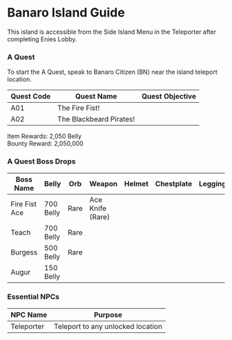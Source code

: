 # Banaro Island Guide

This island is accessible from the Side Island Menu in the Teleporter after completing Enies Lobby.

### A Quest

To start the A Quest, speak to Banaro Citizen (BN) near the island teleport location.

| Quest Code| Quest Name                | Quest Objective|
|-----------|-----------                |-----------|
| A01       | The Fire Fist!            ||
| A02       | The Blackbeard Pirates!   ||

Item Rewards: 2,050 Belly<br>
Bounty Reward: 2,050,000

### A Quest Boss Drops

| Boss Name     | Belly      | Orb       | Weapon               | Helmet    | Chestplate | Leggings  | Boots     | Other        |
|-----------    |----------- |-----------|-----------           |-----------|----------- |-----------|-----------|-----------   |
| Fire Fist Ace | 700 Belly  | Rare      | Ace Knife (Rare)     |           |            |           |           | Mera Fragment|
| Teach         | 700 Belly  | Rare      |                      |           |            |           |           | Yami Fragment|
| Burgess       | 500 Belly  | Rare      |                      |           |            |           |           |              |
| Augur         | 150 Belly  |           |                      |           |            |           |           |              |

### Essential NPCs

| NPC Name              | Purpose                                   |
|-------------          |-----------                                |
| Teleporter            | Teleport to any unlocked location         |
